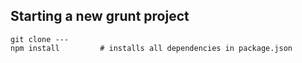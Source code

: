 
## Starting a new grunt project

````
git clone ---       
npm install         # installs all dependencies in package.json
````